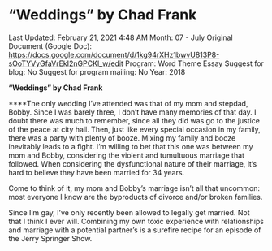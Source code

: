 # “Weddings” by Chad Frank

Last Updated: February 21, 2021 4:48 AM
Month: 07 - July
Original Document (Google Doc): https://docs.google.com/document/d/1kg94rXHz1bwvU813P8-sOoTYVyGfaVrEkI2nGPCKl_w/edit
Program: Word Theme Essay
Suggest for blog: No
Suggest for program mailing: No
Year: 2018

**“Weddings” by Chad Frank**

****The only wedding I’ve attended was that of my mom and stepdad, Bobby. Since I was barely three, I don’t have many memories of that day. I doubt there was much to remember, since all they did was go to the justice of the peace at city hall. Then, just like every special occasion in my family, there was a party with plenty of booze. Mixing my family and booze inevitably leads to a fight. I’m willing to bet that this one was between my mom and Bobby, considering the violent and tumultuous marriage that followed. When considering the dysfunctional nature of their marriage, it’s hard to believe they have been married for 34 years.

Come to think of it, my mom and Bobby’s marriage isn’t all that uncommon: most everyone I know are the byproducts of divorce and/or broken families.

Since I’m gay, I’ve only recently been allowed to legally get married. Not that I think I ever will. Combining my own toxic experience with relationships and marriage with a potential partner’s is a surefire recipe for an episode of the Jerry Springer Show.